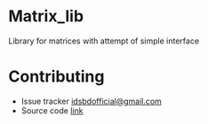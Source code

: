 # Matrix_lib
Library for matrices with attempt of simple interface

# Contributing 

* Issue tracker <idsbdofficial@gmail.com>
* Source code [link](https://github.com/efosoner/Buffer_ADB_Wars/blob/master/Buffers/Source.cpp)

